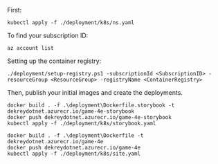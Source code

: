 
First:

    kubectl apply -f ./deployment/k8s/ns.yaml

To find your subscription ID:

    az account list

Setting up the container registry:

    ./deployment/setup-registry.ps1 -subscriptionId <SubscriptionID> -resourceGroup <ResourceGroup> -registryName <ContainerRegistry>

Then, publish your initial images and create the deployments.

    docker build . -f .\deployment\Dockerfile.storybook -t dekreydotnet.azurecr.io/game-4e-storybook
    docker push dekreydotnet.azurecr.io/game-4e-storybook
    kubectl apply -f ./deployment/k8s/storybook.yaml

    docker build . -f .\deployment\Dockerfile -t dekreydotnet.azurecr.io/game-4e
    docker push dekreydotnet.azurecr.io/game-4e
    kubectl apply -f ./deployment/k8s/site.yaml

